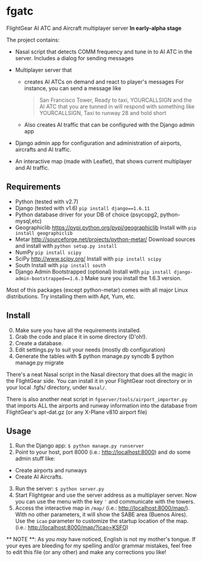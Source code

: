 # fgatc
FlightGear AI ATC and Aircraft multiplayer server
**In early-alpha stage**

The project contains:
* Nasal script that detects COMM frequency and tune in to AI ATC in the server. 
  Includes a dialog for sending messages

* Multiplayer server that 
  * creates AI ATCs on demand and react to player's messages
    For instance, you can send a message like 
    > San Francisco Tower, Ready to taxi, YOURCALLSIGN 
    and the AI ATC that you are tunned in will respond with something like 
    > YOURCALLSIGN, Taxi to runway 28 and hold short
  * Also creates AI traffic that can be configured with the Django admin app

* Django admin app for configuration and administration of airports, aircrafts and AI traffic.
  
* An interactive map (made with Leaflet), that shows current multiplayer and AI traffic.


## Requirements

* Python (tested with v2.7)
* Django (tested with v1.6)
  `pip install django==1.6.11`
* Python database driver for your DB of choice (psycopg2, python-mysql,etc)  
* Geographiclib <https://pypi.python.org/pypi/geographiclib>
  Install with `pip install geographiclib`  
* Metar <http://sourceforge.net/projects/python-metar/>
  Download sources and install with `python setup.py install`
* NumPy 
  `pip install scipy`
* SciPy <http://www.scipy.org/>
  Install with `pip install scipy`
* South 
  Install with `pip install south`
* Django Admin Bootstrapped (optional)
  Install with `pip install django-admin-bootstrapped==1.6.3`
  Make sure you install the 1.6.3 version. 
  

Most of this packages (except python-metar) comes with all major Linux distributions. 
Try installing them with Apt, Yum, etc.

## Install

0. Make sure you have all the requirements installed.
1. Grab the code and place it in some directory (D'oh!).
2. Create a database.
3. Edit settings.py to suit your needs (mostly db configuration)
4. Generate the tables with
	$ python manage.py syncdb 
	$ python manage.py migrate

There's a neat Nasal script in the Nasal directory that does all the magic in the FlightGear side. 
You can install it in your FlightGear root directory or in your local .fgfs/ directory, under `Nasal/`.

There is also another neat script in `fgserver/tools/airport_importer.py` that imports ALL the airports 
and runway information into the database from FlightGear's apt-dat.gz (or any X-Plane v810 airport file)

## Usage
1. Run the Django app: `$ python manage.py runserver`
2. Point to your host, port 8000 (i.e.: <http://localhost:8000>) and do some admin stuff like:
  * Create airports and runways
  * Create AI Aircrafts.
3. Run the server: `$ python server.py`
4. Start Flightgear and use the server address as a multiplayer server.
  Now you can use the menu with the key `'` and communicate with the towers.
5. Access the interactive map in `/map/` (i.e.: <http://localhost:8000/map/>). 
  With no other parameters, it will show the SABE area (Buenos Aires). 
  Use the `icao` parameter to customize the startup location of the map. (i.e.: <http://localhost:8000/map/?icao=KSFO>) 

** NOTE **: As you *may* have noticed, English is not my mother's tongue. If your eyes are bleeding for my spelling and/or grammar mistakes, feel free to edit this file (or any other) and make any corrections you like! 